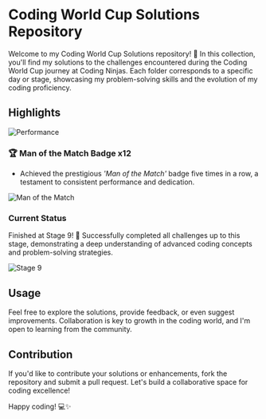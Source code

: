# Coding World Cup Solutions Repository

Welcome to my Coding World Cup Solutions repository! 🚀 In this collection, you'll find my solutions to the challenges encountered during the Coding World Cup journey at Coding Ninjas. Each folder corresponds to a specific day or stage, showcasing my problem-solving skills and the evolution of my coding proficiency.

## Highlights

![Performance](https://github.com/iamarghamallick/Coding-World-Cup-Coding-Ninjas/assets/86346861/75debba7-e90b-474d-8b00-5f729c66e8d2)

### 🏆 Man of the Match Badge x12
- Achieved the prestigious *'Man of the Match'* badge five times in a row, a testament to consistent performance and dedication.

![Man of the Match](https://github.com/iamarghamallick/Coding-World-Cup-Coding-Ninjas/assets/86346861/24a428be-ef52-4b8f-be8e-3f23941da7ce)

### Current Status
Finished at Stage 9! 🎉 Successfully completed all challenges up to this stage, demonstrating a deep understanding of advanced coding concepts and problem-solving strategies.

![Stage 9](https://github.com/iamarghamallick/Coding-World-Cup-Coding-Ninjas/assets/86346861/f54b86b3-6ff6-4945-a245-0ce7a2301539)

## Usage
Feel free to explore the solutions, provide feedback, or even suggest improvements. Collaboration is key to growth in the coding world, and I'm open to learning from the community.

## Contribution
If you'd like to contribute your solutions or enhancements, fork the repository and submit a pull request. Let's build a collaborative space for coding excellence!

Happy coding! 💻✨
